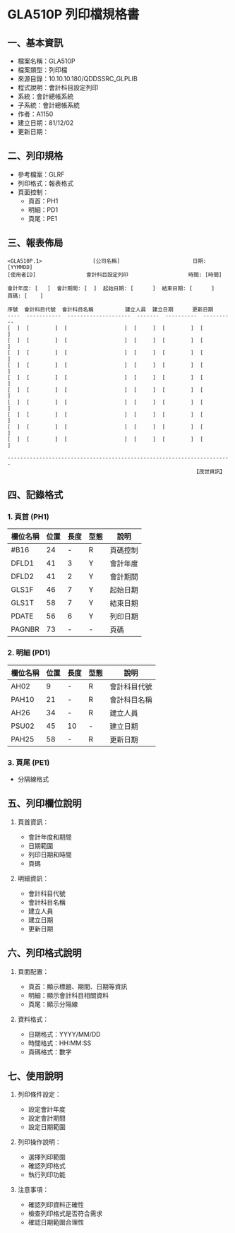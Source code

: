 # GLA510P 列印檔規格書

## 一、基本資訊
- 檔案名稱：GLA510P
- 檔案類型：列印檔
- 來源目錄：10.10.10.180/QDDSSRC_GLPLIB
- 程式說明：會計科目設定列印
- 系統：會計總帳系統
- 子系統：會計總帳系統
- 作者：A1150
- 建立日期：81/12/02
- 更新日期：

## 二、列印規格
- 參考檔案：GLRF
- 列印格式：報表格式
- 頁面控制：
  - 頁首：PH1
  - 明細：PD1
  - 頁尾：PE1

## 三、報表佈局
```
<GLA510P.1>                [公司名稱]                       日期: [YYMMDD]
[使用者ID]                會計科目設定列印                   時間: [時間]

會計年度: [   ]  會計期間: [  ]  起始日期: [      ]  結束日期: [      ]
頁碼: [    ]

序號  會計科目代號  會計科目名稱          建立人員  建立日期      更新日期
----  -----------  --------------------  -------  ----------  ----------
[  ]  [        ]  [                  ]  [     ]  [        ]  [        ]
[  ]  [        ]  [                  ]  [     ]  [        ]  [        ]
[  ]  [        ]  [                  ]  [     ]  [        ]  [        ]
[  ]  [        ]  [                  ]  [     ]  [        ]  [        ]
[  ]  [        ]  [                  ]  [     ]  [        ]  [        ]
[  ]  [        ]  [                  ]  [     ]  [        ]  [        ]
[  ]  [        ]  [                  ]  [     ]  [        ]  [        ]
[  ]  [        ]  [                  ]  [     ]  [        ]  [        ]
[  ]  [        ]  [                  ]  [     ]  [        ]  [        ]
[  ]  [        ]  [                  ]  [     ]  [        ]  [        ]

-----------------------------------------------------------------------
                                                           【茂世資訊】
```

## 四、記錄格式

### 1. 頁首 (PH1)
| 欄位名稱 | 位置 | 長度 | 型態 | 說明 |
|---------|------|------|------|------|
| #B16 | 24 | - | R | 頁碼控制 |
| DFLD1 | 41 | 3 | Y | 會計年度 |
| DFLD2 | 41 | 2 | Y | 會計期間 |
| GLS1F | 46 | 7 | Y | 起始日期 |
| GLS1T | 58 | 7 | Y | 結束日期 |
| PDATE | 56 | 6 | Y | 列印日期 |
| PAGNBR | 73 | - | - | 頁碼 |

### 2. 明細 (PD1)
| 欄位名稱 | 位置 | 長度 | 型態 | 說明 |
|---------|------|------|------|------|
| AH02 | 9 | - | R | 會計科目代號 |
| PAH10 | 21 | - | R | 會計科目名稱 |
| AH26 | 34 | - | R | 建立人員 |
| PSU02 | 45 | 10 | - | 建立日期 |
| PAH25 | 58 | - | R | 更新日期 |

### 3. 頁尾 (PE1)
- 分隔線格式

## 五、列印欄位說明
1. 頁首資訊：
   - 會計年度和期間
   - 日期範圍
   - 列印日期和時間
   - 頁碼

2. 明細資訊：
   - 會計科目代號
   - 會計科目名稱
   - 建立人員
   - 建立日期
   - 更新日期

## 六、列印格式說明
1. 頁面配置：
   - 頁首：顯示標題、期間、日期等資訊
   - 明細：顯示會計科目相關資料
   - 頁尾：顯示分隔線

2. 資料格式：
   - 日期格式：YYYY/MM/DD
   - 時間格式：HH:MM:SS
   - 頁碼格式：數字

## 七、使用說明
1. 列印條件設定：
   - 設定會計年度
   - 設定會計期間
   - 設定日期範圍

2. 列印操作說明：
   - 選擇列印範圍
   - 確認列印格式
   - 執行列印功能

3. 注意事項：
   - 確認列印資料正確性
   - 檢查列印格式是否符合需求
   - 確認日期範圍合理性 